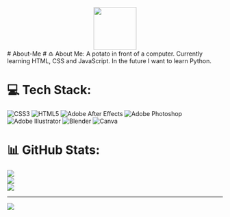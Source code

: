 <div id="header" align="center">
  <img src="https://media.giphy.com/media/v1.Y2lkPTc5MGI3NjExeHh1aHZoZWJhbGdnbmN1eGtndzZxanp4c3c1N3Nja3JjdHZzNThzNiZlcD12MV9pbnRlcm5hbF9naWZfYnlfaWQmY3Q9cw/smGCEo5zsAXtK4bqAT/giphy.gif)" width="100"/>
</div>
# About-Me
# ♎ About Me:
A potato in front of a computer. Currently learning HTML, CSS and JavaScript. In the future I want to learn Python.



# 💻 Tech Stack:
![CSS3](https://img.shields.io/badge/css3-%231572B6.svg?style=for-the-badge&logo=css3&logoColor=white) ![HTML5](https://img.shields.io/badge/html5-%23E34F26.svg?style=for-the-badge&logo=html5&logoColor=white) ![Adobe After Effects](https://img.shields.io/badge/Adobe%20After%20Effects-9999FF.svg?style=for-the-badge&logo=Adobe%20After%20Effects&logoColor=white) ![Adobe Photoshop](https://img.shields.io/badge/adobephotoshop-%2331A8FF.svg?style=for-the-badge&logo=adobephotoshop&logoColor=white) ![Adobe Illustrator](https://img.shields.io/badge/adobeillustrator-%23FF9A00.svg?style=for-the-badge&logo=adobeillustrator&logoColor=white) ![Blender](https://img.shields.io/badge/blender-%23F5792A.svg?style=for-the-badge&logo=blender&logoColor=white) ![Canva](https://img.shields.io/badge/Canva-%2300C4CC.svg?style=for-the-badge&logo=Canva&logoColor=white)
# 📊 GitHub Stats:
![](https://github-readme-stats.vercel.app/api?username=Haesonni&theme=dark&hide_border=false&include_all_commits=false&count_private=false)<br/>
![](https://github-readme-streak-stats.herokuapp.com/?user=Haesonni&theme=dark&hide_border=false)<br/>
![](https://github-readme-stats.vercel.app/api/top-langs/?username=Haesonni&theme=dark&hide_border=false&include_all_commits=false&count_private=false&layout=compact)

---
[![](https://visitcount.itsvg.in/api?id=Haesonni&icon=0&color=0)](https://visitcount.itsvg.in)

<!-- Proudly created with GPRM ( https://gprm.itsvg.in ) -->
